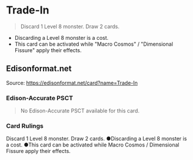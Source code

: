 # Trade-In

> Discard 1 Level 8 monster. Draw 2 cards.

*   Discarding a Level 8 monster is a cost.
*   This card can be activated while "Macro Cosmos" / "Dimensional Fissure" apply their effects.

## Edisonformat.net

Source: https://edisonformat.net/card?name=Trade-In

### Edison-Accurate PSCT

> No Edison-Accurate PSCT available for this card.

### Card Rulings

Discard 1 Level 8 monster. Draw 2 cards.
●Discarding a Level 8 monster is a cost.
●This card can be activated while Macro Cosmos / Dimensional Fissure apply their effects.
            